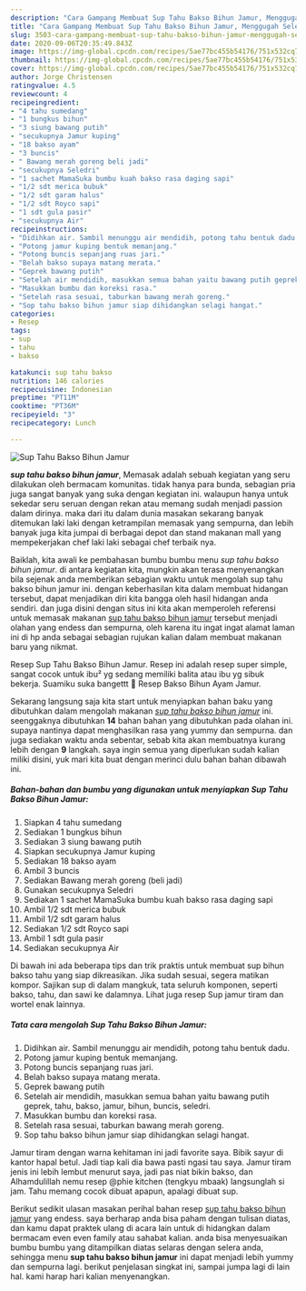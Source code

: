 ```yaml
---
description: "Cara Gampang Membuat Sup Tahu Bakso Bihun Jamur, Menggugah Selera"
title: "Cara Gampang Membuat Sup Tahu Bakso Bihun Jamur, Menggugah Selera"
slug: 3503-cara-gampang-membuat-sup-tahu-bakso-bihun-jamur-menggugah-selera
date: 2020-09-06T20:35:49.843Z
image: https://img-global.cpcdn.com/recipes/5ae77bc455b54176/751x532cq70/sup-tahu-bakso-bihun-jamur-foto-resep-utama.jpg
thumbnail: https://img-global.cpcdn.com/recipes/5ae77bc455b54176/751x532cq70/sup-tahu-bakso-bihun-jamur-foto-resep-utama.jpg
cover: https://img-global.cpcdn.com/recipes/5ae77bc455b54176/751x532cq70/sup-tahu-bakso-bihun-jamur-foto-resep-utama.jpg
author: Jorge Christensen
ratingvalue: 4.5
reviewcount: 4
recipeingredient:
- "4 tahu sumedang"
- "1 bungkus bihun"
- "3 siung bawang putih"
- "secukupnya Jamur kuping"
- "18 bakso ayam"
- "3 buncis"
- " Bawang merah goreng beli jadi"
- "secukupnya Seledri"
- "1 sachet MamaSuka bumbu kuah bakso rasa daging sapi"
- "1/2 sdt merica bubuk"
- "1/2 sdt garam halus"
- "1/2 sdt Royco sapi"
- "1 sdt gula pasir"
- "secukupnya Air"
recipeinstructions:
- "Didihkan air. Sambil menunggu air mendidih, potong tahu bentuk dadu."
- "Potong jamur kuping bentuk memanjang."
- "Potong buncis sepanjang ruas jari."
- "Belah bakso supaya matang merata."
- "Geprek bawang putih"
- "Setelah air mendidih, masukkan semua bahan yaitu bawang putih geprek, tahu, bakso, jamur, bihun, buncis, seledri."
- "Masukkan bumbu dan koreksi rasa."
- "Setelah rasa sesuai, taburkan bawang merah goreng."
- "Sop tahu bakso bihun jamur siap dihidangkan selagi hangat."
categories:
- Resep
tags:
- sup
- tahu
- bakso

katakunci: sup tahu bakso 
nutrition: 146 calories
recipecuisine: Indonesian
preptime: "PT11M"
cooktime: "PT36M"
recipeyield: "3"
recipecategory: Lunch

---
```



![Sup Tahu Bakso Bihun Jamur](https://img-global.cpcdn.com/recipes/5ae77bc455b54176/751x532cq70/sup-tahu-bakso-bihun-jamur-foto-resep-utama.jpg)

<b><i>sup tahu bakso bihun jamur</i></b>, Memasak adalah sebuah kegiatan yang seru dilakukan oleh bermacam komunitas. tidak hanya para bunda, sebagian pria juga sangat banyak yang suka dengan kegiatan ini. walaupun hanya untuk sekedar seru seruan dengan rekan atau memang sudah menjadi passion dalam dirinya. maka dari itu dalam dunia masakan sekarang banyak ditemukan laki laki dengan ketrampilan memasak yang sempurna, dan lebih banyak juga kita jumpai di berbagai depot dan stand makanan mall yang mempekerjakan chef laki laki sebagai chef terbaik nya.

Baiklah, kita awali ke pembahasan bumbu bumbu menu <i>sup tahu bakso bihun jamur</i>. di antara kegiatan kita, mungkin akan terasa menyenangkan bila sejenak anda memberikan sebagian waktu untuk mengolah sup tahu bakso bihun jamur ini. dengan keberhasilan kita dalam membuat hidangan tersebut, dapat menjadikan diri kita bangga oleh hasil hidangan anda sendiri. dan juga disini dengan situs ini kita akan memperoleh referensi untuk memasak makanan <u>sup tahu bakso bihun jamur</u> tersebut menjadi olahan yang endess dan sempurna, oleh karena itu ingat ingat alamat laman ini di hp anda sebagai sebagian rujukan kalian dalam membuat makanan baru yang nikmat.

Resep Sup Tahu Bakso Bihun Jamur. Resep ini adalah resep super simple, sangat cocok untuk ibu² yg sedang memiliki balita atau ibu yg sibuk bekerja. Suamiku suka bangettt 🥰 Resep Bakso Bihun Ayam Jamur.


Sekarang langsung saja kita start untuk menyiapkan bahan baku yang dibutuhkan dalam mengolah makanan <u><i>sup tahu bakso bihun jamur</i></u> ini. seenggaknya dibutuhkan <b>14</b> bahan bahan yang dibutuhkan pada olahan ini. supaya nantinya dapat menghasilkan rasa yang yummy dan sempurna. dan juga sediakan waktu anda sebentar, sebab kita akan membuatnya kurang lebih dengan <b>9</b> langkah. saya ingin semua yang diperlukan sudah kalian miliki disini, yuk mari kita buat dengan merinci dulu bahan bahan dibawah ini.

<!--inarticleads1-->

##### Bahan-bahan dan bumbu yang digunakan untuk menyiapkan Sup Tahu Bakso Bihun Jamur:

1. Siapkan 4 tahu sumedang
1. Sediakan 1 bungkus bihun
1. Sediakan 3 siung bawang putih
1. Siapkan secukupnya Jamur kuping
1. Sediakan 18 bakso ayam
1. Ambil 3 buncis
1. Sediakan  Bawang merah goreng (beli jadi)
1. Gunakan secukupnya Seledri
1. Sediakan 1 sachet MamaSuka bumbu kuah bakso rasa daging sapi
1. Ambil 1/2 sdt merica bubuk
1. Ambil 1/2 sdt garam halus
1. Sediakan 1/2 sdt Royco sapi
1. Ambil 1 sdt gula pasir
1. Sediakan secukupnya Air


Di bawah ini ada beberapa tips dan trik praktis untuk membuat sup bihun bakso tahu yang siap dikreasikan. Jika sudah sesuai, segera matikan kompor. Sajikan sup di dalam mangkuk, tata seluruh komponen, seperti bakso, tahu, dan sawi ke dalamnya. Lihat juga resep Sup jamur tiram dan wortel enak lainnya. 

<!--inarticleads2-->

##### Tata cara mengolah Sup Tahu Bakso Bihun Jamur:

1. Didihkan air. Sambil menunggu air mendidih, potong tahu bentuk dadu.
1. Potong jamur kuping bentuk memanjang.
1. Potong buncis sepanjang ruas jari.
1. Belah bakso supaya matang merata.
1. Geprek bawang putih
1. Setelah air mendidih, masukkan semua bahan yaitu bawang putih geprek, tahu, bakso, jamur, bihun, buncis, seledri.
1. Masukkan bumbu dan koreksi rasa.
1. Setelah rasa sesuai, taburkan bawang merah goreng.
1. Sop tahu bakso bihun jamur siap dihidangkan selagi hangat.


Jamur tiram dengan warna kehitaman ini jadi favorite saya. Bibik sayur di kantor hapal betul. Jadi tiap kali dia bawa pasti ngasi tau saya. Jamur tiram jenis ini lebih lembut menurut saya, jadi pas niat bikin bakso, dan Alhamdulillah nemu resep @phie kitchen (tengkyu mbaak) langsunglah si jam. Tahu memang cocok dibuat apapun, apalagi dibuat sup. 

Berikut sedikit ulasan masakan perihal bahan resep <u>sup tahu bakso bihun jamur</u> yang endess. saya berharap anda bisa paham dengan tulisan diatas, dan kamu dapat praktek ulang di acara lain untuk di hidangkan dalam bermacam even even family atau sahabat kalian. anda bisa menyesuaikan bumbu bumbu yang ditampilkan diatas selaras dengan selera anda, sehingga menu <b>sup tahu bakso bihun jamur</b> ini dapat menjadi lebih yummy dan sempurna lagi. berikut penjelasan singkat ini, sampai jumpa lagi di lain hal. kami harap hari kalian menyenangkan.
